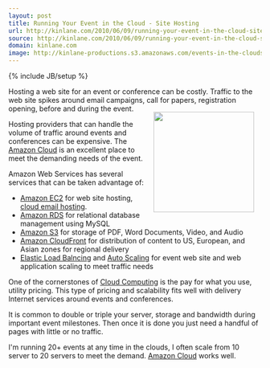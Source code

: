 ```yaml
---
layout: post
title: Running Your Event in the Cloud - Site Hosting
url: http://kinlane.com/2010/06/09/running-your-event-in-the-cloud-site-hosting/
source: http://kinlane.com/2010/06/09/running-your-event-in-the-cloud-site-hosting/
domain: kinlane.com
image: http://kinlane-productions.s3.amazonaws.com/events-in-the-clouds/clouds.jpg
---
```

{% include JB/setup %}<p>Hosting a web site for an event or conference can be costly. Traffic to  the web site spikes around email campaigns, call for papers,  registration opening, before and during the event.<img style="padding: 15px;" title="Events in the Clouds" src="http://kinlane-productions.s3.amazonaws.com/events-in-the-clouds/clouds.jpg" alt="" width="200" align="right" /><p></p>
Hosting  providers that can handle the volume of traffic around events and  conferences can be expensive. The <a href="http://www.kinlane.com/?cat=134">Amazon Cloud</a> is an excellent place to  meet the demanding needs of the event.<p></p>
Amazon Web Services has  several services that can be taken advantage of:
<ul class="mainlist">
	<li><a href="http://aws.amazon.com/ec2/">Amazon EC2</a> for web site hosting, <a href="http://www.kinlane.com/?p=1450">cloud email hosting</a>.</li>
	<li><a href="http://aws.amazon.com/rds/">Amazon RDS</a> for relational  database management using MySQL</li>
	<li><a href="http://aws.amazon.com/s3/">Amazon S3</a> for storage of PDF,  Word Documents, Video, and Audio</li>
	<li><a href="http://aws.amazon.com/cloudfront/">Amazon CloudFront</a> for  distribution of content to US, European, and Asian zones for regional  delivery</li>
	<li><a href="http://aws.amazon.com/elasticloadbalancing/">Elastic Load Balncing</a> and <a href="http://aws.amazon.com/autoscaling/">Auto Scaling</a> for event web site  and web application scaling to meet traffic needs</li>
</ul>
One of  the cornerstones of <a href="http://www.kinlane.com/?page_id=714">Cloud Computing</a> is the pay for what you use, utility  pricing. This type of pricing and scalability fits well with delivery  Internet services around events and conferences.<p></p>
It is common to  double or triple your server, storage and bandwidth during important  event milestones. Then once it is done you just need a handful of pages  with little or no traffic.<p></p>
I'm running 20+ events at any time in  the clouds, I often scale from 10 server to 20 servers to meet the  demand. <a href="http://www.kinlane.com/?cat=134">Amazon Cloud</a> works well.</p>
